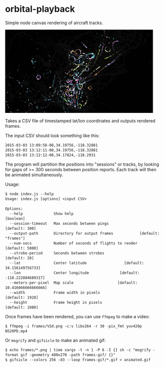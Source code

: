 # orbital-playback

Simple node canvas rendering of aircraft tracks.

![Animated track of N520PD](images/N520PD.gif "N520PD")

Takes a CSV file of timestamped lat/lon coordinates and outputs rendered frames.

The input CSV should look something like this:

```
2015-03-03 13:09:58-08,34.19756,-118.32881
2015-03-03 13:12:11-08,34.19756,-118.32881
2015-03-03 13:12:12-08,34.17824,-118.2931
```

The program will partition the positions into "sessions" or tracks, by
looking for gaps of >= 300 seconds between position reports. Each
track will then be animated simultaneously.


Usage:

```
$ node index.js --help
Usage: index.js [options] <input CSV>

Options:
  --help              Show help                                        [boolean]
  --session-timeout   Max seconds between pings                   [default: 300]
  --output-path       Directory for output frames            [default: "frames"]
  --num-secs          Number of seconds of flights to render     [default: 5000]
  --strobe-period     Seconds between strobes                      [default: 20]
  --lat               Center latitude                 [default: 34.156149756733]
  --lon               Center longitude              [default: -118.222884689317]
  --meters-per-pixel  Map scale                    [default: 10.416666666666666]
  --width             Frame width in pixels                      [default: 1920]
  --height            Frame height in pixels                     [default: 1080]
  ```

Once frames have been rendered, you can use `ffmpeg` to make a video:

```
$ ffmpeg -i frames/%5d.png -c:v libx264 -r 30 -pix_fmt yuv420p N520PD.mp4
```

Or `mogrify` and `gifsicle` to make an animated gif:

```
$ echo frames/*.png | time xargs -t -n 1 -P 6 -I {} sh -c "mogrify -format gif -geometry 480x270 -path frames-gif/ {}"
$ gifsicle --colors 256 -d3 --loop frames-gif/*.gif > animated.gif
```
